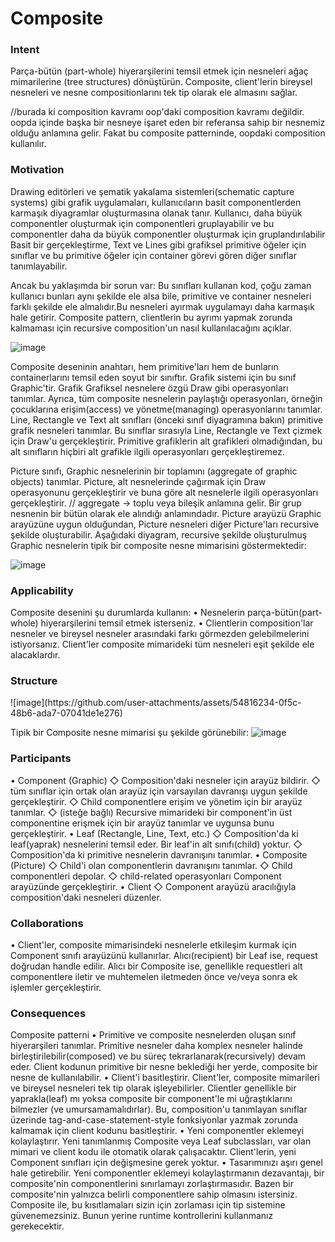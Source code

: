 <h1>Composite</h1>

<h3>Intent</h3>
Parça-bütün (part-whole) hiyerarşilerini temsil etmek için nesneleri ağaç mimarilerine (tree structures) dönüştürün. Composite, client'lerin bireysel nesneleri ve nesne compositionlarını tek tip olarak ele almasını sağlar.

//burada ki composition kavramı oop'daki composition kavramı değildir. oopda içinde başka bir nesneye işaret eden bir referansa sahip bir nesnemiz olduğu anlamına gelir. Fakat bu composite patterninde, oopdaki composition kullanılır.

<h3>Motivation</h3>
Drawing editörleri ve şematik yakalama sistemleri(schematic capture systems) gibi grafik uygulamaları, kullanıcıların basit componentlerden karmaşık diyagramlar oluşturmasına olanak tanır.
Kullanıcı, daha büyük componentler oluşturmak için componentleri gruplayabilir ve bu componentler daha da büyük componentler oluşturmak için gruplandırılabilir
Basit bir gerçekleştirme, Text ve Lines gibi grafiksel primitive öğeler için sınıflar ve bu primitive öğeler için container görevi gören diğer sınıflar tanımlayabilir.

Ancak bu yaklaşımda bir sorun var: Bu sınıfları kullanan kod, çoğu zaman kullanıcı bunları aynı şekilde ele alsa bile, primitive ve container nesneleri farklı şekilde ele almalıdır.Bu nesneleri ayırmak uygulamayı daha karmaşık hale getirir.
Composite pattern, clientlerin bu ayrımı yapmak zorunda kalmaması için recursive composition'un nasıl kullanılacağını açıklar.

![image](https://github.com/user-attachments/assets/b5ef2760-84f9-4e79-85c8-8f5e108185a9)


Composite deseninin anahtarı, hem primitive'ları hem de bunların containerlarını temsil eden soyut bir sınıftır.
Grafik sistemi için bu sınıf Graphic'tir. Grafik Grafiksel nesnelere özgü Draw gibi operasyonları tanımlar.
Ayrıca, tüm composite nesnelerin paylaştığı operasyonları, örneğin çocuklarına erişim(access) ve yönetme(managing) operasyonlarını tanımlar.
Line, Rectangle ve Text alt sınıfları (önceki sınıf diyagramına bakın) primitive grafik nesneleri tanımlar. Bu sınıflar sırasıyla Line, Rectangle ve Text çizmek için Draw'u gerçekleştirir.
Primitive grafiklerin alt grafikleri olmadığından, bu alt sınıfların hiçbiri alt grafikle ilgili operasyonları gerçekleştiremez.

Picture sınıfı, Graphic nesnelerinin bir toplamını (aggregate of graphic objects) tanımlar. Picture,  alt nesnelerinde çağırmak için Draw operasyonunu gerçekleştirir ve buna göre alt nesnelerle ilgili operasyonları gerçekleştirir.
// aggregate -> toplu veya bileşik anlamına gelir. Bir grup nesnenin bir bütün olarak ele alındığı anlamındadır.
Picture arayüzü Graphic arayüzüne uygun olduğundan, Picture nesneleri diğer Picture'ları recursive şekilde oluşturabilir.
Aşağıdaki diyagram, recursive şekilde oluşturulmuş Graphic nesnelerin tipik bir composite nesne mimarisini göstermektedir:

![image](https://github.com/user-attachments/assets/7c92cca8-9fda-41ee-bc10-eb314b7fd759)

<h3>Applicability</h3>
Composite desenini şu durumlarda kullanın:
• Nesnelerin parça-bütün(part-whole) hiyerarşilerini temsil etmek isterseniz.
• Clientlerin composition'lar nesneler ve bireysel nesneler arasındaki farkı görmezden gelebilmelerini istiyorsanız. Client'ler composite mimarideki tüm nesneleri eşit şekilde ele alacaklardır.

<h3>Structure</h3>
![image](https://github.com/user-attachments/assets/54816234-0f5c-48b6-ada7-07041de1e276)

Tipik bir Composite nesne mimarisi şu şekilde görünebilir:
![image](https://github.com/user-attachments/assets/d8a730aa-2535-4200-831b-24308e11ea7c)

<h3>Participants</h3>
• Component (Graphic)
   ◇ Composition'daki nesneler için arayüz bildirir.
   ◇ tüm sınıflar için ortak olan arayüz için varsayılan davranışı uygun şekilde gerçekleştirir.
   ◇ Child componentlere erişim ve yönetim için bir arayüz tanımlar.
   ◇ (isteğe bağlı) Recursive mimarideki bir component'in üst componentine erişmek için bir arayüz tanımlar ve uygunsa bunu gerçekleştirir.
• Leaf (Rectangle, Line, Text, etc.)
   ◇ Composition'da ki leaf(yaprak) nesnelerini temsil eder. Bir leaf'in alt sınıfı(child) yoktur.
   ◇ Composition'da ki primitive nesnelerin davranışını tanımlar.
• Composite (Picture)
   ◇ Child'i olan componentlerin davranışını tanımlar.
   ◇ Child componentleri depolar.
   ◇ child-related operasyonları Component arayüzünde gerçekleştirir.
• Client
   ◇ Component arayüzü aracılığıyla composition'daki nesneleri düzenler.

<h3>Collaborations</h3>
• Client'ler, composite mimarisindeki nesnelerle etkileşim kurmak için Component sınıfı arayüzünü kullanırlar. Alıcı(recipient) bir Leaf ise, request doğrudan handle edilir. Alıcı bir Composite ise, genellikle requestleri alt componentlere iletir ve muhtemelen iletmeden önce ve/veya sonra ek işlemler gerçekleştirir.

<h3>Consequences</h3>
Composite patterni
• Primitive ve composite nesnelerden oluşan sınıf hiyerarşileri tanımlar. Primitive nesneler daha komplex nesneler halinde birleştirilebilir(composed) ve bu süreç tekrarlanarak(recursively) devam eder. Client kodunun primitive bir nesne beklediği her yerde, composite bir nesne de kullanılabilir.
• Client'i basitleştirir. Client'ler, composite mimarileri ve bireysel nesneleri tek tip olarak işleyebilirler. Clientler genellikle bir yaprakla(leaf) mı yoksa composite bir component'le mi uğraştıklarını bilmezler (ve umursamamalıdırlar). Bu, composition'u tanımlayan sınıflar üzerinde tag-and-case-statement-style fonksiyonlar yazmak zorunda kalmamak için client kodunu basitleştirir.
• Yeni componentler eklemeyi kolaylaştırır. Yeni tanımlanmış Composite veya Leaf subclassları, var olan mimari ve client kodu ile otomatik olarak çalışacaktır. Client'lerin, yeni Component sınıfları için değişmesine gerek yoktur.
• Tasarımınızı aşırı genel hale getirebilir. Yeni componentler eklemeyi kolaylaştırmanın dezavantajı, bir composite'nin componentlerini sınırlamayı zorlaştırmasıdır. Bazen bir composite'nin yalnızca belirli componentlere sahip olmasını istersiniz. Composite ile, bu kısıtlamaları sizin için zorlaması için tip sistemine güvenemezsiniz. Bunun yerine runtime kontrollerini kullanmanız gerekecektir.



